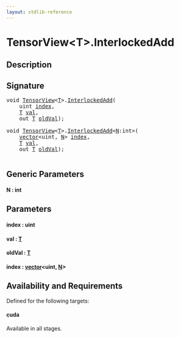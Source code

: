 ```yaml
---
layout: stdlib-reference
---
```


# TensorView\<T\>\.InterlockedAdd

## Description





## Signature 

<pre>
<span class="code_keyword">void</span> <a href="index.html" class="code_type">TensorView</a>&lt;<a href="index.html#typeparam-T" class="code_type">T</a>&gt;.<a href="interlockedadd-0b.html">InterlockedAdd</a>(
    <span class="code_keyword">uint</span> <a href="interlockedadd-0b.html#decl-index" class="code_param">index</a>,
    <a href="index.html#typeparam-T" class="code_type">T</a> <a href="interlockedadd-0b.html#decl-val" class="code_param">val</a>,
    <span class="code_keyword">out</span> <a href="index.html#typeparam-T" class="code_type">T</a> <a href="interlockedadd-0b.html#decl-oldVal" class="code_param">oldVal</a>);

<span class="code_keyword">void</span> <a href="index.html" class="code_type">TensorView</a>&lt;<a href="index.html#typeparam-T" class="code_type">T</a>&gt;.<a href="interlockedadd-0b.html">InterlockedAdd</a>&lt;<a href="interlockedadd-0b.html#decl-N" class="code_var">N</a>:<span class="code_keyword">int</span>&gt;(
    <a href="../vector/index.html" class="code_type">vector</a>&lt;<span class="code_keyword">uint</span>, <a href="interlockedadd-0b.html#decl-N" class="code_var">N</a>&gt; <a href="interlockedadd-0b.html#decl-index" class="code_param">index</a>,
    <a href="index.html#typeparam-T" class="code_type">T</a> <a href="interlockedadd-0b.html#decl-val" class="code_param">val</a>,
    <span class="code_keyword">out</span> <a href="index.html#typeparam-T" class="code_type">T</a> <a href="interlockedadd-0b.html#decl-oldVal" class="code_param">oldVal</a>);

</pre>

## Generic Parameters

####  <a id="decl-N"></a>N  : int

## Parameters

####  <a id="decl-index"></a>index  : uint
####  <a id="decl-val"></a>val  : [T](index.html#typeparam-T)
####  <a id="decl-oldVal"></a>oldVal  : [T](index.html#typeparam-T)
####  <a id="decl-index"></a>index  : [vector](../vector/index.html)\<uint, [N](../vector/index.html#decl-N)\>

## Availability and Requirements

Defined for the following targets:

#### cuda
Available in all stages.



